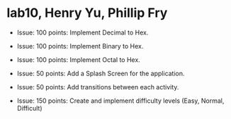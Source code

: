 # lab10, Henry Yu, Phillip Fry

* Issue: 100 points: Implement Decimal to Hex.

* Issue: 100 points: Implement Binary to Hex.

* Issue: 100 points: Implement Octal to Hex.

* Issue: 50 points: Add a Splash Screen for the application.

* Issue: 50 points: Add transitions between each activity.

* Issue: 150 points: Create and implement difficulty levels (Easy, Normal, Difficult)
